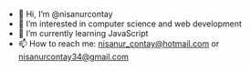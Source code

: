 - 👋 Hi, I’m @nisanurcontay
- 👀 I’m interested in computer science and web development
- 🌱 I’m currently learning JavaScript
- 📫 How to reach me: nisanur_contay@hotmail.com or nisanurcontay34@gmail.com

<!---
nisanurcontay/nisanurcontay is a ✨ special ✨ repository because its `README.md` (this file) appears on your GitHub profile.
You can click the Preview link to take a look at your changes.
--->
